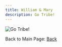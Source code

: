 ```yaml
---
title: William & Mary
description: Go Tribe!
---
```


![Go Tribe!](/1200px-William_and_Mary_Tribe_logo.svg.png)

Back to Main Page:
[Back](https://githubmicah.github.io/)
